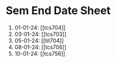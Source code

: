 # Sem End Date Sheet

1. 01-01-24: [[tcs704]]
2. 03-01-24: [[tcs703]]
3. 05-01-24: [[tit704]]
4. 08-01-24: [[tcs706]]
5. 10-01-24: [[tcs756]]